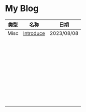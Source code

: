 # My Blog

| 类型 |                             名称                             |    日期    |
| :--: | :----------------------------------------------------------: | :--------: |
| Misc | [Introduce](https://lyderwang.github.io/blog/blog/misc/Introduce.html) | 2023/08/08 |
|      |                             []()                             |            |
|      |                             []()                             |            |
|      |                             []()                             |            |
|      |                             []()                             |            |
|      |                             []()                             |            |
|      |                             []()                             |            |
|      |                             []()                             |            |
|      |                             []()                             |            |
|      |                             []()                             |            |
|      |                             []()                             |            |
|      |                             []()                             |            |
|      |                                                              |            |
|      |                                                              |            |
|      |                                                              |            |
|      |                                                              |            |
|      |                                                              |            |
|      |                                                              |            |
|      |                                                              |            |
|      |                                                              |            |
|      |                                                              |            |
|      |                                                              |            |
|      |                                                              |            |
|      |                                                              |            |
|      |                                                              |            |
|      |                                                              |            |
|      |                                                              |            |
|      |                                                              |            |
|      |                                                              |            |
|      |                                                              |            |
|      |                                                              |            |
|      |                                                              |            |
|      |                                                              |            |
|      |                                                              |            |
|      |                                                              |            |
|      |                                                              |            |
|      |                                                              |            |
|      |                                                              |            |
|      |                                                              |            |

